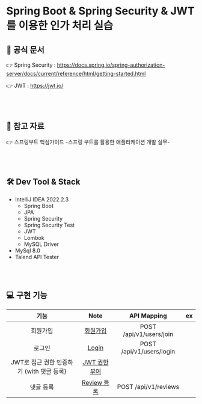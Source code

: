 #  Spring Boot & Spring Security & JWT를 이용한 인가 처리 실습

## 📌 공식 문서

👉 Spring Security : https://docs.spring.io/spring-authorization-server/docs/current/reference/html/getting-started.html

👉 JWT : https://jwt.io/

<br />

<br />

## 📒 참고 자료

👉 스프링부트 핵심가이드 -스프링 부트를 활용한 애플리케이션 개발 실무- 

<br />

<br />



## 🛠 Dev Tool & Stack

- IntelliJ IDEA  2022.2.3
  - Spring Boot
  - JPA 
  - Spring Security
  - Spring Security Test
  - JWT
  - Lombok
  - MySQL Driver
- MySql 8.0
- Talend API Tester

<br />

<br />

## 💻 구현 기능

|                   기능                    |                             Note                             |       API Mapping        |  ex  |
| :---------------------------------------: | :----------------------------------------------------------: | :----------------------: | :--: |
|                 회원가입                  | [회원가입](https://github.com/Soyeong4250/spring-security-exercise/blob/master/note/%ED%9A%8C%EC%9B%90%EA%B0%80%EC%9E%85.md) | POST /api/v1/users/join  |      |
|                  로그인                   | [Login](https://github.com/Soyeong4250/spring-security-exercise/blob/master/note/Login.md) | POST /api/v1/users/login |      |
| JWT로 접근 권한 인증하기 (with 댓글 등록) | [JWT 권한 부여](https://github.com/Soyeong4250/spring-security-exercise/blob/master/note/JWT%EC%9D%B4%EC%9A%A9%ED%95%98%EA%B8%B0.md) |                          |      |
|                 댓글 등록                 | [Review 등록](https://github.com/Soyeong4250/spring-security-exercise/blob/master/note/Review%EB%93%B1%EB%A1%9D.md) |   POST /api/v1/reviews   |      |
